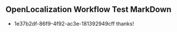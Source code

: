 ## OpenLocalization Workflow Test MarkDown
* 1e37b2df-86f9-4f92-ac3e-181392949cff 
thanks!<!--HONumber=Mar16_HO1-->
